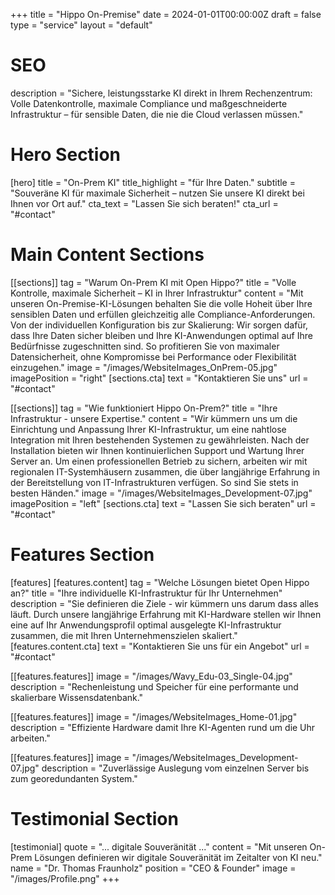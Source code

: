+++
title = "Hippo On-Premise"
date = 2024-01-01T00:00:00Z
draft = false
type = "service"
layout = "default"

# SEO
description = "Sichere, leistungsstarke KI direkt in Ihrem Rechenzentrum: Volle Datenkontrolle, maximale Compliance und maßgeschneiderte Infrastruktur – für sensible Daten, die nie die Cloud verlassen müssen."

# Hero Section
[hero]
title = "On-Prem KI"
title_highlight = "für Ihre Daten."
subtitle = "Souveräne KI für maximale Sicherheit – nutzen Sie unsere KI direkt bei Ihnen vor Ort auf."
cta_text = "Lassen Sie sich beraten!"
cta_url = "#contact"

# Main Content Sections
[[sections]]
tag = "Warum On-Prem KI mit Open Hippo?"
title = "Volle Kontrolle, maximale Sicherheit – KI in Ihrer Infrastruktur"
content = "Mit unseren On-Premise-KI-Lösungen behalten Sie die volle Hoheit über Ihre sensiblen Daten und erfüllen gleichzeitig alle Compliance-Anforderungen. Von der individuellen Konfiguration bis zur Skalierung: Wir sorgen dafür, dass Ihre Daten sicher bleiben und Ihre KI-Anwendungen optimal auf Ihre Bedürfnisse zugeschnitten sind. So profitieren Sie von maximaler Datensicherheit, ohne Kompromisse bei Performance oder Flexibilität einzugehen."
image = "/images/WebsiteImages_OnPrem-05.jpg"
imagePosition = "right"
[sections.cta]
text = "Kontaktieren Sie uns"
url = "#contact"

[[sections]]
tag = "Wie funktioniert Hippo On-Prem?"
title = "Ihre Infrastruktur - unsere Expertise."
content = "Wir kümmern uns um die Einrichtung und Anpassung Ihrer KI-Infrastruktur, um eine nahtlose Integration mit Ihren bestehenden Systemen zu gewährleisten. Nach der Installation bieten wir Ihnen kontinuierlichen Support und Wartung Ihrer Server an. Um einen professionellen Betrieb zu sichern, arbeiten wir mit regionalen IT-Systemhäusern zusammen, die über langjährige Erfahrung in der Bereitstellung von IT-Infrastrukturen verfügen. So sind Sie stets in besten Händen."
image = "/images/WebsiteImages_Development-07.jpg"
imagePosition = "left"
[sections.cta]
text = "Lassen Sie sich beraten"
url = "#contact"

# Features Section
[features]
[features.content]
tag = "Welche Lösungen bietet Open Hippo an?"
title = "Ihre individuelle KI-Infrastruktur für Ihr Unternehmen"
description = "Sie definieren die Ziele - wir kümmern uns darum dass alles läuft. Durch unsere langjährige Erfahrung mit KI-Hardware stellen wir Ihnen eine auf Ihr Anwendungsprofil optimal ausgelegte KI-Infrastruktur zusammen, die mit Ihren Unternehmenszielen skaliert."
[features.content.cta]
text = "Kontaktieren Sie uns für ein Angebot"
url = "#contact"

[[features.features]]
image = "/images/Wavy_Edu-03_Single-04.jpg"
description = "Rechenleistung und Speicher für eine performante und skalierbare Wissensdatenbank."

[[features.features]]
image = "/images/WebsiteImages_Home-01.jpg"
description = "Effiziente Hardware damit Ihre KI-Agenten rund um die Uhr arbeiten."

[[features.features]]
image = "/images/WebsiteImages_Development-07.jpg"
description = "Zuverlässige Auslegung vom einzelnen Server bis zum georedundanten System."

# Testimonial Section
[testimonial]
quote = "... digitale Souveränität ..."
content = "Mit unseren On-Prem Lösungen definieren wir digitale Souveränität im Zeitalter von KI neu."
name = "Dr. Thomas Fraunholz"
position = "CEO & Founder"
image = "/images/Profile.png"
+++
